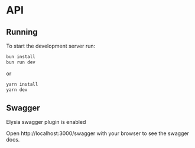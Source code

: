 # API

## Running

To start the development server run:

```bash
bun install
bun run dev
```

or

```bash
yarn install
yarn dev
```

## Swagger

Elysia swagger plugin is enabled

Open http://localhost:3000/swagger with your browser to see the swagger docs.
